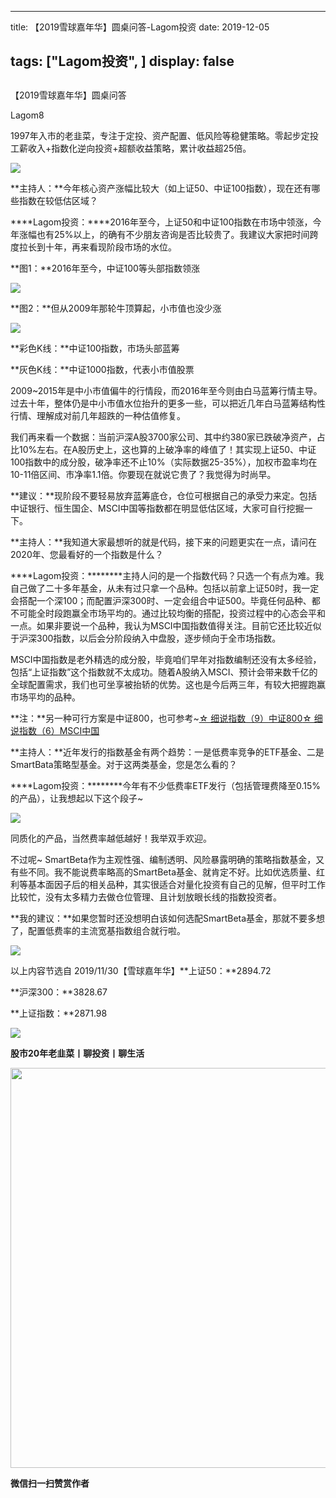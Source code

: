 
---
title:   【2019雪球嘉年华】圆桌问答-Lagom投资
date: 2019-12-05

tags: ["Lagom投资", ]
display: false
---


## 



【2019雪球嘉年华】圆桌问答




Lagom8




1997年入市的老韭菜，专注于定投、资产配置、低风险等稳健策略。零起步定投工薪收入+指数化逆向投资+超额收益策略，累计收益超25倍。


<img src="https://mmbiz.qpic.cn/mmbiz_png/ZB4WjgjLjJW3KtDibicU3BB1HNQ9lDS2M5oGRnchkNPRzYsc0Ua6CIu7rZH3vAficcBEPYHU9ZTPqkic1sicT8CaxQQ/640?wx_fmt=png" data-type="png" class="" data-ratio="0.05776173285198556" data-w="554"/>

**主持人：**今年核心资产涨幅比较大（如上证50、中证100指数），现在还有哪些指数在较低估区域？



****Lagom投资：****2016年至今，上证50和中证100指数在市场中领涨，今年涨幅也有25%以上，的确有不少朋友咨询是否比较贵了。我建议大家把时间跨度拉长到十年，再来看现阶段市场的水位。



**图1：**2016年至今，中证100等头部指数领涨

<img class="rich_pages js_insertlocalimg" data-ratio="0.5" data-s="300,640" src="https://mmbiz.qpic.cn/mmbiz_png/ZB4WjgjLjJUqJlF520XfN6Ox5k6L2H4K3BMV1kHiaW6Wk4picGM0lRoVh2EESI4GVCsUUeh13fSnTUdub8t4oicRQ/640?wx_fmt=png" data-type="png" data-w="754" style=""/>

**图2：**但从2009年那轮牛顶算起，小市值也没少涨

<img class="rich_pages js_insertlocalimg" data-ratio="0.4986737400530504" data-s="300,640" src="https://mmbiz.qpic.cn/mmbiz_png/ZB4WjgjLjJUqJlF520XfN6Ox5k6L2H4KSrkXiaQVnQibfdHArMZAtGqWHW7scfekGViaMiaq59eltY1vKbxlwg4DRw/640?wx_fmt=png" data-type="png" data-w="754" style=""/>

**彩色K线：**中证100指数，市场头部蓝筹

**灰色K线：**中证1000指数，代表小市值股票



2009~2015年是中小市值偏牛的行情段，而2016年至今则由白马蓝筹行情主导。过去十年，整体仍是中小市值水位抬升的更多一些，可以把近几年白马蓝筹结构性行情、理解成对前几年超跌的一种估值修复。



我们再来看一个数据：当前沪深A股3700家公司、其中约380家已跌破净资产，占比10%左右。在A股历史上，这也算的上破净率的峰值了！其实现上证50、中证100指数中的成分股，破净率还不止10%（实际数据25-35%），加权市盈率均在10-11倍区间、市净率1.1倍。你要现在就说它贵了？我觉得为时尚早。



**建议：**现阶段不要轻易放弃蓝筹底仓，仓位可根据自己的承受力来定。包括中证银行、恒生国企、MSCI中国等指数都在明显低估区域，大家可自行挖掘一下。





**主持人：**我知道大家最想听的就是代码，接下来的问题更实在一点，请问在2020年、您最看好的一个指数是什么？



****Lagom投资：********主持人问的是一个指数代码？只选一个有点为难。我自己做了二十多年基金，从未有过只拿一个品种。包括以前拿上证50时，我一定会搭配一个深100；而配置沪深300时、一定会组合中证500。毕竟任何品种、都不可能全时段跑赢全市场平均的。通过比较均衡的搭配，投资过程中的心态会平和一点。如果非要说一个品种，我认为MSCI中国指数值得关注。目前它还比较近似于沪深300指数，以后会分阶段纳入中盘股，逐步倾向于全市场指数。



MSCI中国指数是老外精选的成分股，毕竟咱们早年对指数编制还没有太多经验，包括“上证指数”这个指数就不太成功。随着A股纳入MSCI、预计会带来数千亿的全球配置需求，我们也可坐享被抬轿的优势。这也是今后两三年，有较大把握跑赢市场平均的品种。



**注：**另一种可行方案是中证800，也可参考~[☆ 细说指数（9）中证800](http://mp.weixin.qq.com/s?__biz=MzI3MDQ2NjY2Mw==&amp;mid=2247484514&amp;idx=1&amp;sn=395557beb7e2663b3c2a7f65240b76b5&amp;chksm=ead1ef6adda6667cf31df543a232779067d7d63cb074eed725534d91e42410df9a14a52913df&amp;scene=21#wechat_redirect)[☆ 细说指数（6）MSCI中国](http://mp.weixin.qq.com/s?__biz=MzI3MDQ2NjY2Mw==&amp;mid=2247484412&amp;idx=1&amp;sn=e6dc07b8fe7c4937929449a18708a1b0&amp;chksm=ead1e8f4dda661e2ff52559da8a2ddeef0b51572927ec996b9cf802e5b74d98144bbe15de9f5&amp;scene=21#wechat_redirect)





**主持人：**近年发行的指数基金有两个趋势：一是低费率竞争的ETF基金、二是SmartBata策略型基金。对于这两类基金，您是怎么看的？



****Lagom投资：********今年有不少低费率ETF发行（包括管理费降至0.15%的产品），让我想起以下这个段子~

<img class="rich_pages" data-ratio="0.6181434599156118" data-s="300,640" src="https://mmbiz.qpic.cn/mmbiz_png/ZB4WjgjLjJU3XmdTVGmM5wToyvLZcUicUhPI5Ik1jbya8DqIzrGBv37mag05hBnUxvgyvKiaibEwAoDdhpUicLtbew/640?wx_fmt=png" data-type="png" data-w="474" style=""/>

同质化的产品，当然费率越低越好！我举双手欢迎。



不过呢~ SmartBeta作为主观性强、编制透明、风险暴露明确的策略指数基金，又有些不同。我不能说费率略高的SmartBeta基金、就肯定不好。比如优选质量、红利等基本面因子后的相关品种，其实很适合对量化投资有自己的见解，但平时工作比较忙，没有太多精力去做仓位管理、且计划放眼长线的指数投资者。



**我的建议：**如果您暂时还没想明白该如何选配SmartBeta基金，那就不要多想了，配置低费率的主流宽基指数组合就行啦。

<img class="rich_pages js_insertlocalimg" data-ratio="1.05" data-s="300,640" src="https://mmbiz.qpic.cn/mmbiz_jpg/ZB4WjgjLjJUqJlF520XfN6Ox5k6L2H4KVibNjUjSGiaTZiaibYkkY2p7jItXibRcMb0SHia01KvARLK3b8n47Ez8SqUQ/640?wx_fmt=jpeg" data-type="jpeg" data-w="600" style=""/>

以上内容节选自 2019/11/30【雪球嘉年华】**上证50：**2894.72

**沪深300：**3828.67

**上证指数：**2871.98

<img src="https://mmbiz.qpic.cn/mmbiz_png/ZB4WjgjLjJW3KtDibicU3BB1HNQ9lDS2M5oGRnchkNPRzYsc0Ua6CIu7rZH3vAficcBEPYHU9ZTPqkic1sicT8CaxQQ/640?wx_fmt=png" data-type="png" class="" data-ratio="0.05776173285198556" data-w="554"/>

**股市20年老韭菜丨聊投资丨聊生活**

<img data-type="png" class="" data-ratio="0.390625" data-w="640" src="https://mmbiz.qpic.cn/mmbiz_png/ZB4WjgjLjJW3KtDibicU3BB1HNQ9lDS2M5AHEoeiaz0dQ4NfIRjBMuXvyJn8dXWm7ftklb0xqheiaMia0zbkyMJiaKzA/640?wx_fmt=png" style="box-sizing: border-box !important;overflow-wrap: break-word !important;visibility: visible !important;width: 640px !important;"/>


**微信扫一扫赞赏作者**















